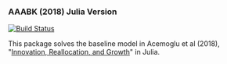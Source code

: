 ### AAABK (2018) Julia Version
[![Build Status](https://travis-ci.com/aharoun/AAABK2018.jl.svg?branch=master)](https://travis-ci.com/aharoun/AAABK2018.jl)

This package solves the baseline model in Acemoglu et al (2018), "[Innovation, Reallocation, and Growth](https://www.harunalp.net/files/papers/aer.20130470.pdf)" in Julia.